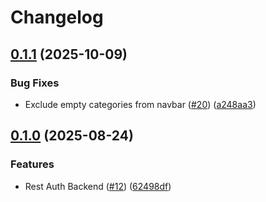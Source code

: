 # Changelog

## [0.1.1](https://github.com/sdaconceicao/pokedex/compare/pokedex-graphql-v0.1.0...pokedex-graphql-v0.1.1) (2025-10-09)


### Bug Fixes

* Exclude empty categories from navbar ([#20](https://github.com/sdaconceicao/pokedex/issues/20)) ([a248aa3](https://github.com/sdaconceicao/pokedex/commit/a248aa35cb0bbcf1a770909f800f76d8ea8f7584))

## [0.1.0](https://github.com/sdaconceicao/pokedex/compare/pokedex-graphql-v0.0.1...pokedex-graphql-v0.1.0) (2025-08-24)


### Features

* Rest Auth Backend ([#12](https://github.com/sdaconceicao/pokedex/issues/12)) ([62498df](https://github.com/sdaconceicao/pokedex/commit/62498dfaebc5928be8b464113254036f7f8d744b))

